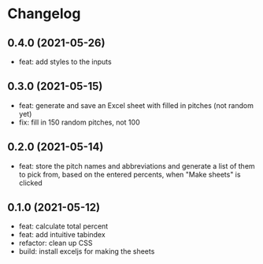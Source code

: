 # Changelog

## 0.4.0 (2021-05-26)
- feat: add styles to the inputs

## 0.3.0 (2021-05-15)
- feat: generate and save an Excel sheet with filled in pitches (not random yet)
- fix: fill in 150 random pitches, not 100

## 0.2.0 (2021-05-14)
- feat: store the pitch names and abbreviations and generate a list of them
  to pick from, based on the entered percents, when "Make sheets" is clicked

## 0.1.0 (2021-05-12)
- feat: calculate total percent
- feat: add intuitive tabindex
- refactor: clean up CSS
- build: install exceljs for making the sheets
